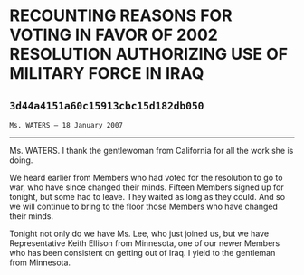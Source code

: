 # RECOUNTING REASONS FOR VOTING IN FAVOR OF 2002 RESOLUTION AUTHORIZING  USE OF MILITARY FORCE IN IRAQ
## `3d44a4151a60c15913cbc15d182db050`
`Ms. WATERS — 18 January 2007`

---


Ms. WATERS. I thank the gentlewoman from California for all the work 
she is doing.

We heard earlier from Members who had voted for the resolution to go 
to war, who have since changed their minds. Fifteen Members signed up 
for tonight, but some had to leave. They waited as long as they could. 
And so we will continue to bring to the floor those Members who have 
changed their minds.

Tonight not only do we have Ms. Lee, who just joined us, but we have 
Representative Keith Ellison from Minnesota, one of our newer Members 
who has been consistent on getting out of Iraq. I yield to the 
gentleman from Minnesota.